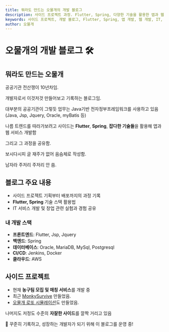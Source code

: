 ```yaml
---
title: 뭐라도 만드는 오물개의 개발 블로그
description: 사이드 프로젝트 과정. Flutter, Spring, 다양한 기술을 활용한 앱과 웹 서비스 개발 기록.
keywords: 사이드 프로젝트, 개발 블로그, Flutter, Spring, 앱 개발, 웹 개발, IT,
author: 오물개
---
```


# 오물개의 개발 블로그 🛠️  

## 뭐라도 만드는 오물개

공공기관 전산쟁이 10년차임.

개발자로서 이것저것 만들어보고 기록하는 블로그임.

대부분의 공공기관이 그렇듯 업무는 Java기반 전자정부프레임워크를 사용하고 있음(Java, Jsp, Jquery,  Oracle, myBatis 등)

나름 트렌드를 따라가보려고 사이드는 **Flutter**, **Spring**, **잡다한 기술들**을 활용해 앱과 웹 서비스 개발함

그리고 그 과정을 공유함.  

보시다시피 글 재주가 없어 음슴체로 작성함.

남자라 주저리 주저리 안 씀.

## 블로그 주요 내용  

- 사이드 프로젝트 기획부터 배포까지의 과정 기록  
- **Flutter, Spring** 기술 스택 활용법  
- IT 서비스 개발 및 창업 관련 실험과 경험 공유  

### 내 개발 스택  

- **프론트엔드**: Flutter, Jsp, Jquery
- **백엔드**: Spring 
- **데이터베이스**: Oracle, MariaDB, MySql, Postgresql
- **CI/CD**: Jenkins, Docker  
- **클라우드**: AWS

## 사이드 프로젝트  

- 현재 **농구팀 모집 및 매칭 서비스**를 개발 중  
- 최근 [MonkySurvive](https://monky-survive.vercel.app/) 만들었음.
- [오물개 로또 시뮬레이션](https://omoolgae-lotto-sim.vercel.app/)도 만들었음.

나머지도 저정도 수준의 **자잘한 사이드**를 깔짝 거리고 있음

🚀 꾸준히 기록하고, 성장하는 개발자가 되기 위해 이 블로그를 운영 중!